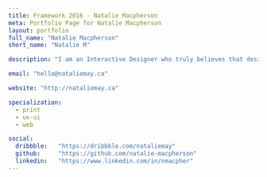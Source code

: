```yaml
---
title: Framework 2016 - Natalie Macpherson
meta: Portfolio Page for Natalie Macpherson
layout: portfolio
full_name: "Natalie Macpherson"
short_name: "Natalie M"

description: "I am an Interactive Designer who truly believes that design can change the way people look and respond to the world around them."

email: "hello@nataliemay.ca"

website: "http://nataliemay.ca"

specialization:
  - print
  - ux-ui
  - web

social:
  dribbble:   "https://dribbble.com/nataliemay"
  github:     "https://github.com/natalie-macpherson"
  linkedin:   "https://www.linkedin.com/in/nmacpher"
---
```

